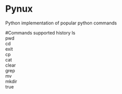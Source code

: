 # Pynux
Python implementation of popular python commands

#Commands supported
history
ls  
pwd  
cd  
exit  
cp  
cat  
clear  
grep  
mv  
mkdir  
true

